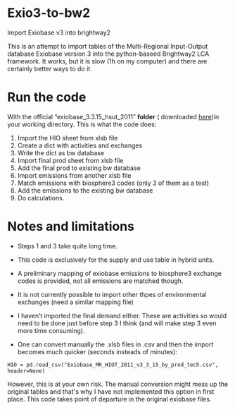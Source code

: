 # Exio3-to-bw2

Import Exiobase v3 into brightway2

This is an attempt to import tables of the Multi-Regional Input-Output database Exiobase version 3 into the python-baseed Brightway2 LCA framework. It works, but it is slow (1h on my computer) and there are certainly better ways to do it.

# Run the code

With the official “exiobase_3.3.15_hsut_2011” **folder** ( downloaded [here](https://www.exiobase.eu/index.php/data-download/exiobase3hyb))in your working directory. 
This is what the code does:

1. Import the HIO sheet from xlsb file
2. Create a dict with activities and exchanges
3. Write the dict as bw database
4. Import final prod sheet from xlsb file
5. Add the final prod to existing bw database
6. Import emissions from another xlsb file
7. Match emissions with biosphere3 codes (only 3 of them as a test)
8. Add the emissions to the existing bw database
9. Do calculations.
 
# Notes and limitations

- Steps 1 and 3 take quite long time.
- This code is exclusively for the supply and use table in hybrid units.
- A preliminary mapping of exiobase emissions to biosphere3 exchange codes is provided, not all emissions are matched though.
- It is not currently possible to import other thpes of environmental exchanges (need a similar mapping file)
- I haven’t imported the final demand either. These are activities so would need to be done just before step 3 I think (and will make step 3 even more time consuming).

- One can convert manually the .xlsb files in .csv and then the import becomes much quicker (seconds insteads of minutes): 
 ```
 HIO = pd.read_csv("Exiobase_MR_HIOT_2011_v3_3_15_by_prod_tech.csv", header=None)
 ```
 However, this is at your own risk. The manual conversion might mess up the original tables and that's why I have not implemented this option in first place. This code takes point of departure in the original exiobase files. 

